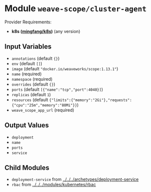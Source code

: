 
# Module `weave-scope/cluster-agent`

Provider Requirements:
* **k8s ([mingfang/k8s](https://registry.terraform.io/providers/mingfang/k8s/latest))** (any version)

## Input Variables
* `annotations` (default `{}`)
* `env` (default `[]`)
* `image` (default `"docker.io/weaveworks/scope:1.13.1"`)
* `name` (required)
* `namespace` (required)
* `overrides` (default `{}`)
* `ports` (default `[{"name":"tcp","port":4040}]`)
* `replicas` (default `1`)
* `resources` (default `{"limits":{"memory":"2Gi"},"requests":{"cpu":"25m","memory":"80Mi"}}`)
* `weave_scope_app_url` (required)

## Output Values
* `deployment`
* `name`
* `ports`
* `service`

## Child Modules
* `deployment-service` from [../../../archetypes/deployment-service](../../../archetypes/deployment-service)
* `rbac` from [../../../modules/kubernetes/rbac](../../../modules/kubernetes/rbac)

